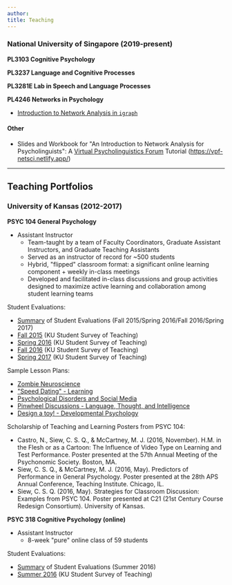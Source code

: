 ```yaml
---
author: 
title: Teaching
---
```


### National University of Singapore (2019-present)     

**PL3103 Cognitive Psychology**

**PL3237 Language and Cognitive Processes**    

**PL3281E Lab in Speech and Language Processes**     

**PL4246 Networks in Psychology**   

* [Introduction to Network Analysis in `igraph`](https://csqsiew.github.io/)

#### Other

* Slides and Workbook for "An Introduction to Network Analysis for Psycholinguists": A [Virtual Psycholinguistics Forum](https://cuhklpl.github.io/forum.html) Tutorial (https://vpf-netsci.netlify.app/) 

---

## Teaching Portfolios 

### University of Kansas (2012-2017)

**PSYC 104 General Psychology**

* Assistant Instructor
  + Team-taught by a team of Faculty Coordinators, Graduate Assistant Instructors, and Graduate Teaching Assistants
  + Served as an instructor of record for ~500 students
  + Hybrid, "flipped" classroom format: a significant online learning component + weekly in-class meetings 
  + Developed and facilitated in-class discussions and group activities designed to maximize active learning and collaboration among student learning teams

Student Evaluations:

* [Summary](https://drive.google.com/file/d/1yRbRjSJw_693p8NLMoIczYWcKJZOCUhl/view?usp=sharing) of Student Evaluations (Fall 2015/Spring 2016/Fall 2016/Spring 2017)
* [Fall 2015](https://drive.google.com/file/d/0B9avdxE0Z_BeX2E3eUx5UFNwSU0/view) (KU Student Survey of Teaching)
* [Spring 2016](https://drive.google.com/file/d/0B9avdxE0Z_BeMTNUdU95LUp5dm8/view) (KU Student Survey of Teaching)
* [Fall 2016](https://drive.google.com/file/d/0B9avdxE0Z_BedEh3MHgwUThwMms/view) (KU Student Survey of Teaching)
* [Spring 2017](https://drive.google.com/file/d/1tib8kZJPawCFcaBasPW-7wCQi3k6xEA8/view?usp=sharing) (KU Student Survey of Teaching)     

Sample Lesson Plans:

* [Zombie Neuroscience](https://drive.google.com/file/d/0B9avdxE0Z_BeQkhWS0IyLTVxT3M/view)
* ["Speed Dating" - Learning](https://drive.google.com/file/d/0B9avdxE0Z_BeVE5mWHFoMDRHd0E/view)
* [Psychological Disorders and Social Media](https://drive.google.com/file/d/0B9avdxE0Z_BedkdBR19YVW5RZnc/view)
* [Pinwheel Discussions - Language, Thought, and Intelligence](https://drive.google.com/file/d/0B9avdxE0Z_BeSUh3b3psbU16NGs/view)
* [Design a toy! - Developmental Psychology](https://drive.google.com/file/d/0B9avdxE0Z_BeQVdRc0p2bFdRMHc/view)

Scholarship of Teaching and Learning Posters from PSYC 104:

* Castro, N., Siew, C. S. Q., & McCartney, M. J. (2016, November). H.M. in the Flesh or as a Cartoon: The Influence of Video Type on Learning and Test Performance. Poster presented at the 57th Annual Meeting of the Psychonomic Society. Boston, MA.
* Siew, C. S. Q., & McCartney, M. J. (2016, May). Predictors of Performance in General Psychology. Poster presented at the 28th APS Annual Conference, Teaching Institute. Chicago, IL.
* Siew, C. S. Q. (2016, May). Strategies for Classroom Discussion: Examples from PSYC 104. Poster presented at C21 (21st Century Course Redesign Consortium). University of Kansas.

**PSYC 318 Cognitive Psychology (online)**

* Assistant Instructor
  + 8-week "pure" online class of 59 students 
  
Student Evaluations: 

* [Summary](https://drive.google.com/file/d/1ZFa0KgbXwVDhW-fHvI34_BNqJ6u8TJsG/view?usp=sharing) of Student Evaluations (Summer 2016)
* [Summer 2016](https://drive.google.com/file/d/0B9avdxE0Z_BeTUthZVlfRFNmTTA/view) (KU Student Survey of Teaching)

